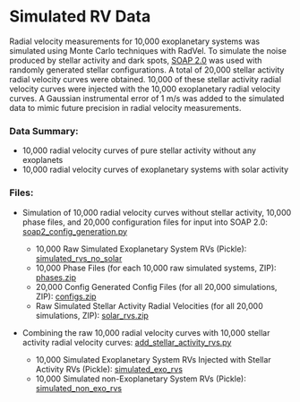 # Simulated RV Data

Radial velocity measurements for 10,000 exoplanetary systems was simulated using Monte Carlo techniques with RadVel. To simulate the noise produced by stellar activity and dark spots, [SOAP 2.0](http://www.astro.up.pt/resources/soap2/) was used with randomly generated stellar configurations. A total of 20,000 stellar activity radial velocity curves were obtained. 10,000 of these stellar activity radial velocity curves were injected with the 10,000 exoplanetary radial velocity curves. A Gaussian instrumental error of 1 m/s was added to the simulated data to mimic future precision in radial velocity measurements.

### Data Summary:
- 10,000 radial velocity curves of pure stellar activity without any exoplanets
- 10,000 radial velocity curves of exoplanetary systems with solar activity

### Files:
- Simulation of 10,000 radial velocity curves without stellar activity, 10,000 phase files, and 20,000 configuration files for input into SOAP 2.0: [soap2_config_generation.py](soap2_config_generation.py)
    - 10,000 Raw Simulated Exoplanetary System RVs (Pickle): [simulated_rvs_no_solar](generated_data/simulated_rvs_no_solar)
    - 10,000 Phase Files (for each 10,000 raw simulated systems, ZIP): [phases.zip](generated_data/phases.zip)
    - 20,000 Config Generated Config Files (for all 20,000 simulations, ZIP): [configs.zip](generated_data/phases.zip)
    - Raw Simulated Stellar Activity Radial Velocities (for all 20,000 simulations, ZIP): [solar_rvs.zip](generated_data/solar_rvs.zip)

- Combining the raw 10,000 radial velocity curves with 10,000 stellar activity radial velocity curves: [add_stellar_activity_rvs.py](add_stellar_activity_rvs.py)
    - 10,000 Simulated Exoplanetary System RVs Injected with Stellar Activity RVs (Pickle): [simulated_exo_rvs](generated_data/simulated_exo_rvs)
    - 10,000 Simulated non-Exoplanetary System RVs (Pickle): [simulated_non_exo_rvs](generated_data/simulated_non_exo_rvs)
